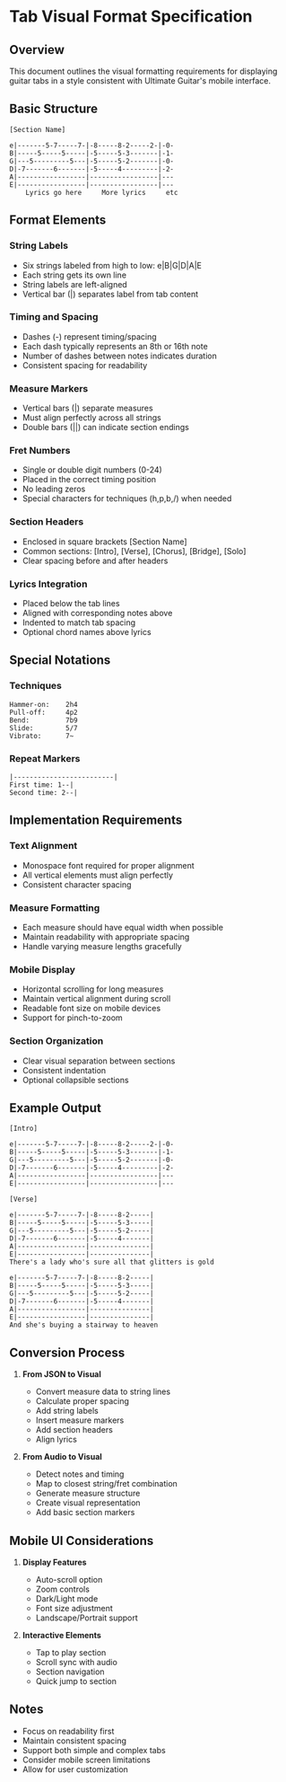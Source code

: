 # Tab Visual Format Specification

## Overview
This document outlines the visual formatting requirements for displaying guitar tabs in a style consistent with Ultimate Guitar's mobile interface.

## Basic Structure

```
[Section Name]

e|-------5-7-----7-|-8-----8-2-----2-|-0-
B|-----5-----5-----|-5-----5-3-------|-1-
G|---5---------5---|-5-----5-2-------|-0-
D|-7-------6-------|-5-----4---------|-2-
A|-----------------|-----------------|---
E|-----------------|-----------------|---
    Lyrics go here     More lyrics     etc
```

## Format Elements

### String Labels
- Six strings labeled from high to low: e|B|G|D|A|E
- Each string gets its own line
- String labels are left-aligned
- Vertical bar (|) separates label from tab content

### Timing and Spacing
- Dashes (-) represent timing/spacing
- Each dash typically represents an 8th or 16th note
- Number of dashes between notes indicates duration
- Consistent spacing for readability

### Measure Markers
- Vertical bars (|) separate measures
- Must align perfectly across all strings
- Double bars (||) can indicate section endings

### Fret Numbers
- Single or double digit numbers (0-24)
- Placed in the correct timing position
- No leading zeros
- Special characters for techniques (h,p,b,/) when needed

### Section Headers
- Enclosed in square brackets [Section Name]
- Common sections: [Intro], [Verse], [Chorus], [Bridge], [Solo]
- Clear spacing before and after headers

### Lyrics Integration
- Placed below the tab lines
- Aligned with corresponding notes above
- Indented to match tab spacing
- Optional chord names above lyrics

## Special Notations

### Techniques
```
Hammer-on:    2h4
Pull-off:     4p2
Bend:         7b9
Slide:        5/7
Vibrato:      7~
```

### Repeat Markers
```
|-------------------------|
First time: 1--|
Second time: 2--|
```

## Implementation Requirements

### Text Alignment
- Monospace font required for proper alignment
- All vertical elements must align perfectly
- Consistent character spacing

### Measure Formatting
- Each measure should have equal width when possible
- Maintain readability with appropriate spacing
- Handle varying measure lengths gracefully

### Mobile Display
- Horizontal scrolling for long measures
- Maintain vertical alignment during scroll
- Readable font size on mobile devices
- Support for pinch-to-zoom

### Section Organization
- Clear visual separation between sections
- Consistent indentation
- Optional collapsible sections

## Example Output

```
[Intro]

e|-------5-7-----7-|-8-----8-2-----2-|-0-
B|-----5-----5-----|-5-----5-3-------|-1-
G|---5---------5---|-5-----5-2-------|-0-
D|-7-------6-------|-5-----4---------|-2-
A|-----------------|-----------------|---
E|-----------------|-----------------|---

[Verse]

e|-------5-7-----7-|-8-----8-2-----|
B|-----5-----5-----|-5-----5-3-----|
G|---5---------5---|-5-----5-2-----|
D|-7-------6-------|-5-----4-------|
A|-----------------|---------------|
E|-----------------|---------------|
There's a lady who's sure all that glitters is gold

e|-------5-7-----7-|-8-----8-2-----|
B|-----5-----5-----|-5-----5-3-----|
G|---5---------5---|-5-----5-2-----|
D|-7-------6-------|-5-----4-------|
A|-----------------|---------------|
E|-----------------|---------------|
And she's buying a stairway to heaven
```

## Conversion Process

1. **From JSON to Visual**
   - Convert measure data to string lines
   - Calculate proper spacing
   - Add string labels
   - Insert measure markers
   - Add section headers
   - Align lyrics

2. **From Audio to Visual**
   - Detect notes and timing
   - Map to closest string/fret combination
   - Generate measure structure
   - Create visual representation
   - Add basic section markers

## Mobile UI Considerations

1. **Display Features**
   - Auto-scroll option
   - Zoom controls
   - Dark/Light mode
   - Font size adjustment
   - Landscape/Portrait support

2. **Interactive Elements**
   - Tap to play section
   - Scroll sync with audio
   - Section navigation
   - Quick jump to section

## Notes
- Focus on readability first
- Maintain consistent spacing
- Support both simple and complex tabs
- Consider mobile screen limitations
- Allow for user customization 